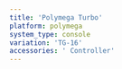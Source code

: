 ```yaml
---
title: 'Polymega Turbo'
platform: polymega
system_type: console
variation: 'TG-16'
accessories: ' Controller'
---
```

